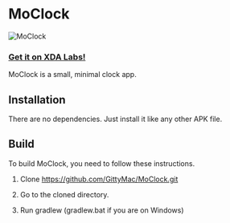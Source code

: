 # MoClock
![MoClock](https://labs-public-dl.xda-cdn.com/images/fad7f676-b7c2-414a-81b3-7ef494c3c1db.png "MoClock")

### [Get it on XDA Labs!](https://labs.xda-developers.com/store/app/com.lako.moclock)

MoClock is a small, minimal clock app.

## Installation
There are no dependencies. Just install it like any other APK file.

## Build

To build MoClock, you need to follow these instructions.

1. Clone https://github.com/GittyMac/MoClock.git

2. Go to the cloned directory.

3. Run gradlew (gradlew.bat if you are on Windows)
